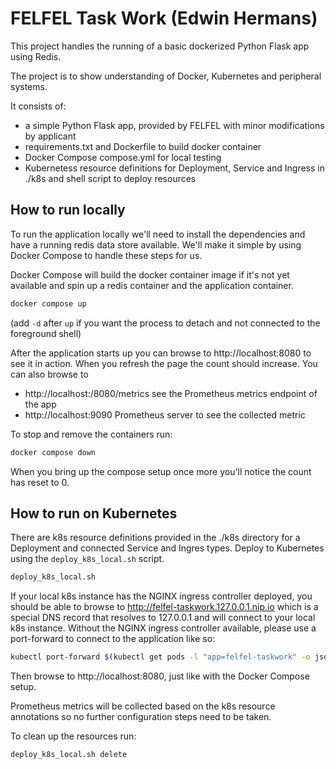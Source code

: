 # FELFEL Task Work (Edwin Hermans)

This project handles the running of a basic dockerized Python Flask app using Redis.

The project is to show understanding of Docker, Kubernetes and peripheral systems.

It consists of:

- a simple Python Flask app, provided by FELFEL with minor modifications by applicant
- requirements.txt and Dockerfile to build docker container
- Docker Compose compose.yml for local testing
- Kubernetess resource definitions for Deployment, Service and Ingress in ./k8s and shell script to deploy resources

## How to run locally

To run the application locally we'll need to install the dependencies and have a running redis data store available.
We'll make it simple by using Docker Compose to handle these steps for us.

Docker Compose will build the docker container image if it's not yet available and spin up a redis container and the application container.

```bash
docker compose up
```

(add `-d` after `up` if you want the process to detach and not connected to the foreground shell)

After the application starts up you can browse to http://localhost:8080 to see it in action. When you refresh the page the count should increase.
You can also browse to

- http://localhost:/8080/metrics see the Prometheus metrics endpoint of the app
- http://localhost:9090 Prometheus server to see the collected metric

To stop and remove the containers run:

```bash
docker compose down
```

When you bring up the compose setup once more you'll notice the count has reset to 0.

## How to run on Kubernetes

There are k8s resource definitions provided in the ./k8s directory for a Deployment and connected Service and Ingres types.
Deploy to Kubernetes using the `deploy_k8s_local.sh` script.

```bash
deploy_k8s_local.sh
```

If your local k8s instance has the NGINX ingress controller deployed, you should be able to browse to http://felfel-taskwork.127.0.0.1.nip.io 
which is a special DNS record that resolves to 127.0.0.1 and will connect to your local k8s instance.
Without the NGINX ingress controller available, please use a port-forward to connect to the application like so:

```bash
kubectl port-forward $(kubectl get pods -l "app=felfel-taskwork" -o jsonpath="{.items[0].metadata.name}") 8080
```

Then browse to http://localhost:8080, just like with the Docker Compose setup.

Prometheus metrics will be collected based on the k8s resource annotations so no further configuration steps need to be taken.

To clean up the resources run:

```bash
deploy_k8s_local.sh delete
```
